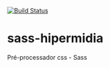 [![Build Status](https://travis-ci.org/jamersonapce/sass-hipermidia.svg?branch=master)](https://travis-ci.org/jamersonapce/sass-hipermidia)

# sass-hipermidia
Pré-processador css - Sass
